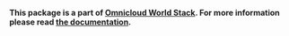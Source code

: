 

__This package is a part of [Omnicloud World Stack](https://omnicloud.world). For more information please read [the documentation](https://docs.omnicloud.world/airport).__

